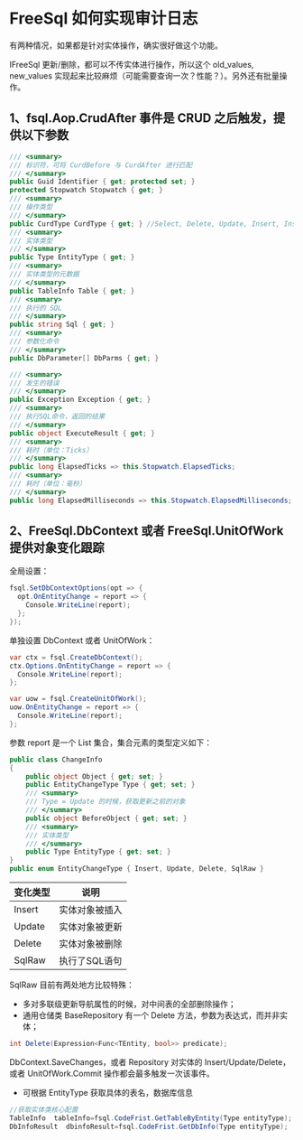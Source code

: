 # FreeSql 如何实现审计日志

有两种情况，如果都是针对实体操作，确实很好做这个功能。

IFreeSql 更新/删除，都可以不传实体进行操作，所以这个 old_values, new_values 实现起来比较麻烦（可能需要查询一次？性能？）。另外还有批量操作。

## 1、fsql.Aop.CrudAfter 事件是 CRUD 之后触发，提供以下参数

```csharp
/// <summary>
/// 标识符，可将 CurdBefore 与 CurdAfter 进行匹配
/// </summary>
public Guid Identifier { get; protected set; }
protected Stopwatch Stopwatch { get; }
/// <summary>
/// 操作类型
/// </summary>
public CurdType CurdType { get; } //Select, Delete, Update, Insert, InsertOrUpdate
/// <summary>
/// 实体类型
/// </summary>
public Type EntityType { get; }
/// <summary>
/// 实体类型的元数据
/// </summary>
public TableInfo Table { get; }
/// <summary>
/// 执行的 SQL
/// </summary>
public string Sql { get; }
/// <summary>
/// 参数化命令
/// </summary>
public DbParameter[] DbParms { get; }

/// <summary>
/// 发生的错误
/// </summary>
public Exception Exception { get; }
/// <summary>
/// 执行SQL命令，返回的结果
/// </summary>
public object ExecuteResult { get; }
/// <summary>
/// 耗时（单位：Ticks）
/// </summary>
public long ElapsedTicks => this.Stopwatch.ElapsedTicks;
/// <summary>
/// 耗时（单位：毫秒）
/// </summary>
public long ElapsedMilliseconds => this.Stopwatch.ElapsedMilliseconds;
```

## 2、FreeSql.DbContext 或者 FreeSql.UnitOfWork 提供对象变化跟踪

全局设置：

```csharp
fsql.SetDbContextOptions(opt => {
  opt.OnEntityChange = report => {
    Console.WriteLine(report);
  };
});
```

单独设置 DbContext 或者 UnitOfWork：

```csharp
var ctx = fsql.CreateDbContext();
ctx.Options.OnEntityChange = report => {
  Console.WriteLine(report);
};

var uow = fsql.CreateUnitOfWork();
uow.OnEntityChange = report => {
  Console.WriteLine(report);
};
```

参数 report 是一个 List 集合，集合元素的类型定义如下：

```csharp
public class ChangeInfo
{
    public object Object { get; set; }
    public EntityChangeType Type { get; set; }
    /// <summary>
    /// Type = Update 的时候，获取更新之前的对象
    /// </summary>
    public object BeforeObject { get; set; }
    /// <summary>
    /// 实体类型
    /// </summary>
    public Type EntityType { get; set; }
}
public enum EntityChangeType { Insert, Update, Delete, SqlRaw }
```

| 变化类型 | 说明 |
| -- | -- |
| Insert | 实体对象被插入 |
| Update | 实体对象被更新 |
| Delete | 实体对象被删除 |
| SqlRaw | 执行了SQL语句 |

SqlRaw 目前有两处地方比较特殊：

- 多对多联级更新导航属性的时候，对中间表的全部删除操作；
- 通用仓储类 BaseRepository 有一个 Delete 方法，参数为表达式，而并非实体；

```csharp
int Delete(Expression<Func<TEntity, bool>> predicate);
```

DbContext.SaveChanges，或者 Repository 对实体的 Insert/Update/Delete，或者 UnitOfWork.Commit 操作都会最多触发一次该事件。

- 可根据 EntityType 获取具体的表名，数据库信息

```cs
//获取实体类核心配置
TableInfo  tableInfo=fsql.CodeFrist.GetTableByEntity(Type entityType);
DbInfoResult  dbinfoResult=fsql.CodeFrist.GetDbInfo(Type entityType);
```
